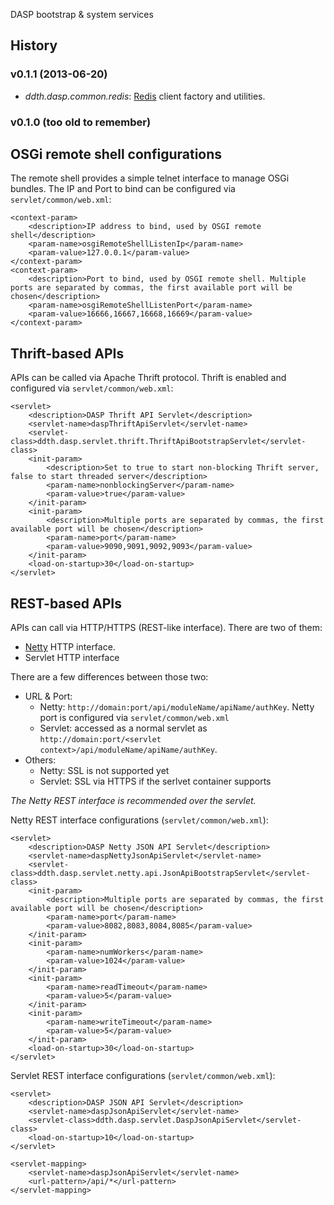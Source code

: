 DASP bootstrap & system services

## History ##
### v0.1.1 (2013-06-20) ###

- *ddth.dasp.common.redis*: [Redis](http://redis.io) client factory and utilities.

### v0.1.0 (too old to remember) ###

## OSGi remote shell configurations ##
The remote shell provides a simple telnet interface to manage OSGi bundles. The IP and Port to bind can be configured via `servlet/common/web.xml`:

    <context-param>
		<description>IP address to bind, used by OSGI remote shell</description>
		<param-name>osgiRemoteShellListenIp</param-name>
		<param-value>127.0.0.1</param-value>
	</context-param>
	<context-param>
		<description>Port to bind, used by OSGI remote shell. Multiple ports are separated by commas, the first available port will be chosen</description>
		<param-name>osgiRemoteShellListenPort</param-name>
		<param-value>16666,16667,16668,16669</param-value>
	</context-param>

## Thrift-based APIs ##
APIs can be called via Apache Thrift protocol. Thrift is enabled and configured via `servlet/common/web.xml`:

    <servlet>
		<description>DASP Thrift API Servlet</description>
		<servlet-name>daspThriftApiServlet</servlet-name>
		<servlet-class>ddth.dasp.servlet.thrift.ThriftApiBootstrapServlet</servlet-class>
		<init-param>
			<description>Set to true to start non-blocking Thrift server, false to start threaded server</description>
			<param-name>nonblockingServer</param-name>
			<param-value>true</param-value>
		</init-param>
		<init-param>
			<description>Multiple ports are separated by commas, the first available port will be chosen</description>
			<param-name>port</param-name>
			<param-value>9090,9091,9092,9093</param-value>
		</init-param>
		<load-on-startup>30</load-on-startup>
	</servlet>

## REST-based APIs ##
APIs can call via HTTP/HTTPS (REST-like interface). There are two of them:

* [Netty](https://netty.io/) HTTP interface.
* Servlet HTTP interface

There are a few differences between those two:

* URL & Port:
  - Netty: `http://domain:port/api/moduleName/apiName/authKey`. Netty port is configured via `servlet/common/web.xml`
  - Servlet: accessed as a normal servlet as `http://domain:port/<servlet context>/api/moduleName/apiName/authKey`.
* Others:
  - Netty: SSL is not supported yet
  - Servlet: SSL via HTTPS if the serlvet container supports

*The Netty REST interface is recommended over the servlet.*

Netty REST interface configurations (`servlet/common/web.xml`):

    <servlet>
		<description>DASP Netty JSON API Servlet</description>
		<servlet-name>daspNettyJsonApiServlet</servlet-name>
		<servlet-class>ddth.dasp.servlet.netty.api.JsonApiBootstrapServlet</servlet-class>
		<init-param>
            <description>Multiple ports are separated by commas, the first available port will be chosen</description>
			<param-name>port</param-name>
			<param-value>8082,8083,8084,8085</param-value>
		</init-param>
		<init-param>
			<param-name>numWorkers</param-name>
			<param-value>1024</param-value>
		</init-param>
		<init-param>
			<param-name>readTimeout</param-name>
			<param-value>5</param-value>
		</init-param>
		<init-param>
			<param-name>writeTimeout</param-name>
			<param-value>5</param-value>
		</init-param>
		<load-on-startup>30</load-on-startup>
	</servlet>

Servlet REST interface configurations (`servlet/common/web.xml`):

    <servlet>
		<description>DASP JSON API Servlet</description>
		<servlet-name>daspJsonApiServlet</servlet-name>
		<servlet-class>ddth.dasp.servlet.DaspJsonApiServlet</servlet-class>
		<load-on-startup>10</load-on-startup>
	</servlet>

    <servlet-mapping>
		<servlet-name>daspJsonApiServlet</servlet-name>
		<url-pattern>/api/*</url-pattern>
	</servlet-mapping>
